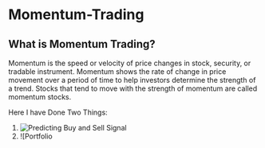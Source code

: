 # Momentum-Trading


## What is Momentum Trading?
Momentum is the speed or velocity of price changes in stock, security, or tradable
instrument. Momentum shows the rate of change in price movement over a period of
time to help investors determine the strength of a trend. Stocks that tend to move with
the strength of momentum are called momentum stocks.

Here I have Done Two Things:
1. ![Predicting Buy and Sell Signal](Momentum_Trading_Predicting_Signals(Buy,Sell).ipynb)
2. ![Portfolio 
